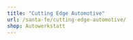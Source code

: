 ```yaml
---
title: "Cutting Edge Automotive"
url: /santa-fe/cutting-edge-automotive/
shop: Autowerkstatt
---
```

